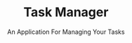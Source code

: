 <div align="center">
    <h1>Task Manager</h1>
    <p>An Application For Managing Your Tasks</p>
</div>
